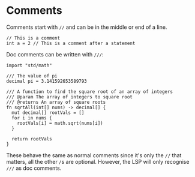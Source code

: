 # Comments

Comments start with `//` and can be in the middle or end of a line.

```nc
// This is a comment
int a = 2 // This is a comment after a statement
```

Doc comments can be written with `///`:

```nc
import "std/math"

/// The value of pi
decimal pi = 3.141592653589793

/// A function to find the square root of an array of integers
/// @param The array of integers to square root
/// @returns An array of square roots
fn sqrtAll(int[] nums) -> decimal[] {
  mut decimal[] rootVals = []
  for i in nums {
    rootVals[i] = math.sqrt(nums[i])
  }

  return rootVals
}
```

These behave the same as normal comments since it's only the `//` that matters, all the other `/`s are optional. However, the LSP will only recognise `///` as doc comments.
